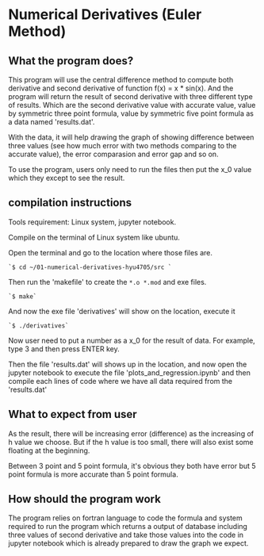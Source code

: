 # Numerical Derivatives (Euler Method)

## What the program does?

This program will use the central difference method to compute both derivative and second derivative of function
f(x) = x * sin(x). And the program will return the result of second derivative with three different type of results.
Which are the second derivative value with accurate value, value by symmetric three point formula, value by symmetric five point formula as a data named 'results.dat'.

With the data, it will help drawing the graph of showing difference between three values (see how much error with two methods comparing to the accurate value), the error comparasion and error gap and so on.

To use the program, users only need to run the files then put the x_0 value which they except to see the result.

## compilation instructions

Tools requirement: Linux system, jupyter notebook.

Compile on the terminal of Linux system like ubuntu.

Open the terminal and go to the location where those files are.

	`$ cd ~/01-numerical-derivatives-hyu4705/src `

Then run the 'makefile' to create the `*.o *.mod` and exe files.

	`$ make`

And now the exe file 'derivatives' will show on the location, execute it

	`$ ./derivatives`

Now user need to put a number as a x_0 for the result of data. For example, type 3 and then press ENTER key.

Then the file 'results.dat' will shows up in the location, and now open the jupyter notebook to execute
the file 'plots_and_regression.ipynb' and then compile each lines of code where we have all data required from the 
'results.dat'

## What to expect from user

As the result, there will be increasing error (difference) as the increasing of h value we choose. But if the h value is too small, there will also exist some floating at the beginning. 

Between 3 point and 5 point formula, it's obvious they both have error but 5 point formula is more accurate than 5 point formula.

## How should the program work

The program relies on fortran language to code the formula and system required to run the program which returns a output of database including three values of second derivative and take those values into the code in jupyter notebook which is already prepared to draw the graph we expect.